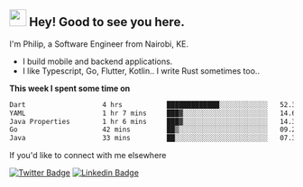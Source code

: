 <h2><img src="https://slackmojis.com/emojis/3643-cool-doge/download" width="30"/> Hey! Good to see you here.</h2>

<p>I'm Philip, a Software Engineer from Nairobi, KE. 

- I build mobile and backend applications.
- I like Typescript, Go, Flutter, Kotlin.. I write Rust sometimes too..</p>

**This week I spent some time on**
<!--START_SECTION:waka-->

```txt
Dart                   4 hrs           █████████████░░░░░░░░░░░░   52.30 %
YAML                   1 hr 7 mins     ███▓░░░░░░░░░░░░░░░░░░░░░   14.65 %
Java Properties        1 hr 6 mins     ███▓░░░░░░░░░░░░░░░░░░░░░   14.35 %
Go                     42 mins         ██▒░░░░░░░░░░░░░░░░░░░░░░   09.26 %
Java                   33 mins         ██░░░░░░░░░░░░░░░░░░░░░░░   07.35 %
```

<!--END_SECTION:waka-->

If you'd like to connect with me elsewhere

[![Twitter Badge](https://img.shields.io/badge/-Twitter-1ca0f1?style=flat-square&labelColor=1ca0f1&logo=twitter&logoColor=white&link=https://twitter.com/_diogorodrigues)](https://twitter.com/kimathiphil)  [![Linkedin Badge](https://img.shields.io/badge/-LinkedIn-blue?style=flat-square&logo=Linkedin&logoColor=white&link=https://www.linkedin.com/in/philip-kimathi-2604a9114/)](https://www.linkedin.com/in/philip-kimathi-2604a9114/)
